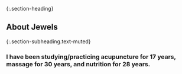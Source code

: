 ---
---
{:.section-heading}
## About Jewels

{:.section-subheading.text-muted}
### I have been studying/practicing acupuncture for 17 years, massage for 30 years, and nutrition for 28 years.
